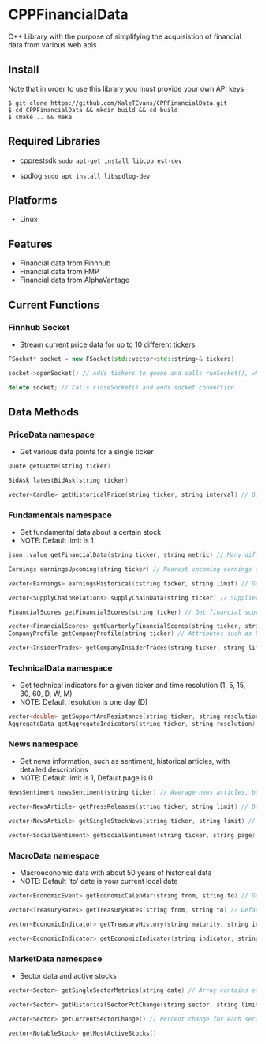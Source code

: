 # CPPFinancialData

C++ Library with the purpose of simplifying the acquisistion of financial data from various web apis

## Install

Note that in order to use this library you must provide your own API keys

```console
$ git clone https://github.com/KaleTEvans/CPPFinancialData.git
$ cd CPPFinancialData && mkdir build && cd build
$ cmake .. && make 
```

## Required Libraries
* cpprestsdk
```sudo apt-get install libcpprest-dev```

* spdlog
```sudo apt install libspdlog-dev```

## Platforms 
* Linux

## Features
* Financial data from Finnhub
* Financial data from FMP
* Financial data from AlphaVantage

## Current Functions

### Finnhub Socket
* Stream current price data for up to 10 different tickers

```c++
FSocket* socket = new FSocket(std::vector<std::string>& tickers)

socket->openSocket() // Adds tickers to queue and calls runSocket(), which opens up the socket connection until destructor is called

delete socket; // Calls closeSocket() and ends socket connection
```

## Data Methods

### PriceData namespace
* Get various data points for a single ticker

```c++
Quote getQuote(string ticker)

BidAsk latestBidAsk(string ticker)

vector<Candle> getHistoricalPrice(string ticker, string interval) // Gives price data for up to about two months, depending on interval
```

### Fundamentals namespace
* Get fundamental data about a certain stock
* NOTE: Default limit is 1

```c++
json::value getFinancialData(string ticker, string metric) // Many different metrics, see finnhub api docs

Earnings earningsUpcoming(string ticker) // Nearest upcoming earnings date and estimates

vector<Earnings> earningsHistorical(cstring ticker, string limit) // Get list of all historical earnings 

vector<SupplyChainRelations> supplyChainData(string ticker) // Suppliers and customers for a certain company and their level of correlation

FinancialScores getFinancialScores(string ticker) // Get financial scores, such as P/E, debt ratio, etc

vector<FinancialScores> getQuarterlyFinancialScores(string ticker, string limit)
CompanyProfile getCompanyProfile(string ticker) // Attributes such as beta, average volume, market cap, etc

vector<InsiderTrades> getCompanyInsiderTrades(string ticker, string limit) // List of all insider transactions and dates
```

### TechnicalData namespace
* Get technical indicators for a given ticker and time resolution (1, 5, 15, 30, 60, D, W, M)
* NOTE: Default resolution is one day (D)

```c++
vector<double> getSupportAndResistance(string ticker, string resolution); 
AggregateData getAggregateIndicators(string ticker, string resolution); // Gathers signals from various technical indicators and provides a summary

```

### News namespace
* Get news information, such as sentiment, historical articles, with detailed descriptions
* NOTE: Default limit is 1, Default page is 0

```C++
NewsSentiment newsSentiment(string ticker) // Average news articles, bullish / bearish, sector averages, etc

vector<NewsArticle> getPressReleases(string ticker, string limit) // Data goes back to about 2019

vector<NewsArticle> getSingleStockNews(string ticker, string limit) // Same data as press releases but not as tailored to a single ticker

vector<SocialSentiment> getSocialSentiment(string ticker, string page) // 100 per page, data from stocktwits and twitter
```

### MacroData namespace
* Macroeconomic data with about 50 years of historical data
* NOTE: Default 'to' date is your current local date

```C++
vector<EconomicEvent> getEconomicCalendar(string from, string to) // Get economic calendar, filters only EU and US events with an impact of medium-high

vector<TreasuryRates> getTreasuryRates(string from, string to) // Default will give last 30 days, maximum is 3 months of data at a time, these are updated daily

vector<EconomicIndicator> getTreasuryHistory(string maturity, string interval) // Available intervals are 3month, 2year, 5year, 7year, 10year, and 30year

vector<EconomicIndicator> getEconomicIndicator(string indicator, string from, string to) // Various data, listed in header file
```

### MarketData namespace
* Sector data and active stocks

```C++
vector<Sector> getSingleSectorMetrics(string date) // Array contains each ector current P/E, daily data

vector<Sector> getHistoricalSectorPctChange(string sector, string limit)

vector<Sector> getCurrentSectorChange() // Percent change for each sector, updated hourly

vector<NotableStock> getMostActiveStocks()
```